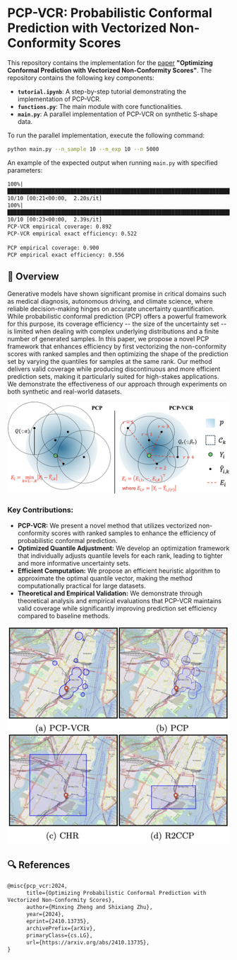 # PCP-VCR: Probabilistic Conformal Prediction with Vectorized Non-Conformity Scores

This repository contains the implementation for the [paper](https://arxiv.org/pdf/2410.13735) **"Optimizing Conformal Prediction with Vectorized Non-Conformity Scores"**. The repository contains the following key components:

- **`tutorial.ipynb`**: A step-by-step tutorial demonstrating the implementation of PCP-VCR.
- **`functions.py`**: The main module with core functionalities.
- **`main.py`**: A parallel implementation of PCP-VCR on synthetic S-shape data.

To run the parallel implementation, execute the following command:

````bash
python main.py --n_sample 10 --n_exp 10 --n 5000
````

An example of the expected output when running `main.py` with specified parameters:

```
100%|████████████████████████████████████████████████████████████████████████████████████████████████████████████████████████████████████████████████| 10/10 [00:21<00:00,  2.20s/it]
100%|████████████████████████████████████████████████████████████████████████████████████████████████████████████████████████████████████████████████| 10/10 [00:23<00:00,  2.39s/it]
PCP-VCR empirical coverage: 0.892
PCP-VCR empirical exact efficiency: 0.522 

PCP empirical coverage: 0.900
PCP empirical exact efficiency: 0.556
```

## 📖 Overview

Generative models have shown significant promise in critical domains such as medical diagnosis, autonomous driving, and climate science, where reliable decision-making hinges on accurate uncertainty quantification. While probabilistic conformal prediction (PCP) offers a powerful framework for this purpose, its coverage efficiency -- the size of the uncertainty set -- is limited when dealing with complex underlying distributions and a finite number of generated samples. In this paper, we propose a novel PCP framework that enhances efficiency by first vectorizing the non-conformity scores with ranked samples and then optimizing the shape of the prediction set by varying the quantiles for samples at the same rank. Our method delivers valid coverage while producing discontinuous and more efficient prediction sets, making it particularly suited for high-stakes applications. We demonstrate the effectiveness of our approach through experiments on both synthetic and real-world datasets.

![method-illustration](method-illustration.png)

### **Key Contributions**:

- **PCP-VCR:** We present a novel method that utilizes vectorized non-conformity scores with ranked samples to enhance the efficiency of probabilistic conformal prediction.
- **Optimized Quantile Adjustment:** We develop an optimization framework that individually adjusts quantile levels for each rank, leading to tighter and more informative uncertainty sets.
- **Efficient Computation:** We propose an efficient heuristic algorithm to approximate the optimal quantile vector, making the method computationally practical for large datasets.
- **Theoretical and Empirical Validation:** We demonstrate through theoretical analysis and empirical evaluations that PCP-VCR maintains valid coverage while significantly improving prediction set efficiency compared to baseline methods.

![real_data_comparison](real_data_comparison.png)

## 🔍 References

```
@misc{pcp_vcr:2024,
      title={Optimizing Probabilistic Conformal Prediction with Vectorized Non-Conformity Scores}, 
      author={Minxing Zheng and Shixiang Zhu},
      year={2024},
      eprint={2410.13735},
      archivePrefix={arXiv},
      primaryClass={cs.LG},
      url={https://arxiv.org/abs/2410.13735}, 
}
```

